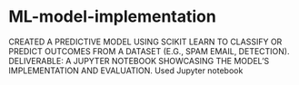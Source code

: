 # ML-model-implementation
 CREATED A PREDICTIVE MODEL USING SCIKIT LEARN TO CLASSIFY OR PREDICT OUTCOMES FROM A DATASET (E.G., SPAM EMAIL, DETECTION). DELIVERABLE: A JUPYTER NOTEBOOK SHOWCASING THE MODEL’S IMPLEMENTATION AND EVALUATION.
Used Jupyter notebook
